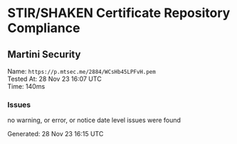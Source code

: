 # STIR/SHAKEN Certificate Repository Compliance

## Martini Security

Name: `https://p.mtsec.me/2884/WCsHb45LPFvH.pem`\
Tested At: 28 Nov 23 16:07 UTC\
Time: 140ms

### Issues

no warning, or error, or notice date level issues were found

Generated: 28 Nov 23 16:15 UTC